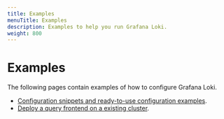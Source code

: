 ```yaml
---
title: Examples
menuTitle: Examples
description: Examples to help you run Grafana Loki.
weight: 800
---
```


# Examples

The following pages contain examples of how to configure Grafana Loki.

- [Configuration snippets and ready-to-use configuration examples](configuration-examples/).
- [Deploy a query frontend on a existing cluster](query-frontend/).